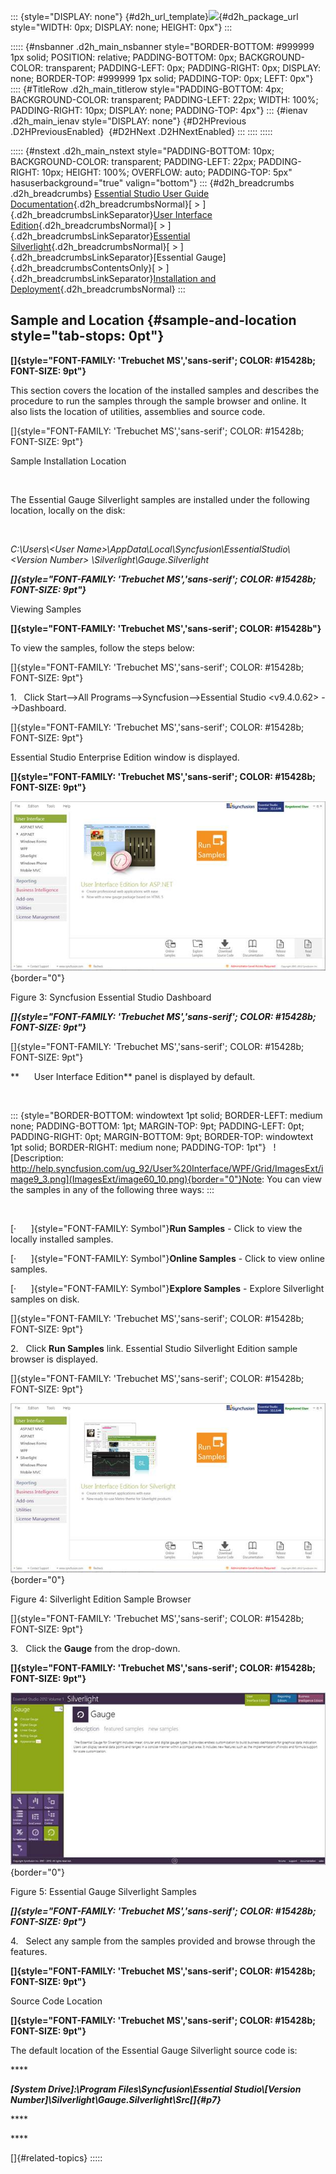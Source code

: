 ::: {style="DISPLAY: none"}
[](ms-xhelp:///?Id=d2h_url_template){#d2h_url_template}![](!package_url!){#d2h_package_url style="WIDTH: 0px; DISPLAY: none; HEIGHT: 0px"}
:::

::::: {#nsbanner .d2h_main_nsbanner style="BORDER-BOTTOM: #999999 1px solid; POSITION: relative; PADDING-BOTTOM: 0px; BACKGROUND-COLOR: transparent; PADDING-LEFT: 0px; PADDING-RIGHT: 0px; DISPLAY: none; BORDER-TOP: #999999 1px solid; PADDING-TOP: 0px; LEFT: 0px"}
:::: {#TitleRow .d2h_main_titlerow style="PADDING-BOTTOM: 4px; BACKGROUND-COLOR: transparent; PADDING-LEFT: 22px; WIDTH: 100%; PADDING-RIGHT: 10px; DISPLAY: none; PADDING-TOP: 4px"}
::: {#ienav .d2h_main_ienav style="DISPLAY: none"}
[](ms-xhelp:///?Id=adf514bd-ab56-45b5-ab8c-558bbcf9e127){#D2HPrevious .D2HPreviousEnabled}  [](ms-xhelp:///?Id=8b1a2784-d8d9-427c-92e1-85f3161e8dba){#D2HNext .D2HNextEnabled}
:::
::::
:::::

::::: {#nstext .d2h_main_nstext style="PADDING-BOTTOM: 10px; BACKGROUND-COLOR: transparent; PADDING-LEFT: 22px; PADDING-RIGHT: 10px; HEIGHT: 100%; OVERFLOW: auto; PADDING-TOP: 5px" hasuserbackground="true" valign="bottom"}
::: {#d2h_breadcrumbs .d2h_breadcrumbs}
[Essential Studio User Guide Documentation](ms-xhelp:///?Id=12457748-09e3-4d74-a240-8e049cedf030){.d2h_breadcrumbsNormal}[ \> ]{.d2h_breadcrumbsLinkSeparator}[User Interface Edition](ms-xhelp:///?Id=c29296b7-531c-413b-a0ec-488ca1f7f669){.d2h_breadcrumbsNormal}[ \> ]{.d2h_breadcrumbsLinkSeparator}[Essential Silverlight](ms-xhelp:///?Id=66221bd1-ba2e-43c2-94a7-618f50e01d24){.d2h_breadcrumbsNormal}[ \> ]{.d2h_breadcrumbsLinkSeparator}[Essential Gauge]{.d2h_breadcrumbsContentsOnly}[ \> ]{.d2h_breadcrumbsLinkSeparator}[Installation and Deployment](ms-xhelp:///?Id=239774bf-c73a-4a6b-b3fe-2b0365b42a0f){.d2h_breadcrumbsNormal}
:::

## Sample and Location {#sample-and-location style="tab-stops: 0pt"}

**[]{style="FONT-FAMILY: 'Trebuchet MS','sans-serif'; COLOR: #15428b; FONT-SIZE: 9pt"}** 

This section covers the location of the installed samples and describes the procedure to run the samples through the sample browser and online. It also lists the location of utilities, assemblies and source code.

[]{style="FONT-FAMILY: 'Trebuchet MS','sans-serif'; COLOR: #15428b; FONT-SIZE: 9pt"} 

Sample Installation Location

 

The Essential Gauge Silverlight samples are installed under the following location, locally on the disk:

 

*C:\\Users\\\<User Name\>\\AppData\\Local\\Syncfusion\\EssentialStudio\\\<Version Number\> \\Silverlight\\Gauge.Silverlight*

***[]{style="FONT-FAMILY: 'Trebuchet MS','sans-serif'; COLOR: #15428b; FONT-SIZE: 9pt"}*** 

Viewing Samples

**[]{style="FONT-FAMILY: 'Trebuchet MS','sans-serif'; COLOR: #15428b"}** 

To view the samples, follow the steps below:

[]{style="FONT-FAMILY: 'Trebuchet MS','sans-serif'; COLOR: #15428b; FONT-SIZE: 9pt"} 

1.   Click Start\--\>All Programs\--\>Syncfusion\--\>Essential Studio \<v9.4.0.62\> \--\>Dashboard.

[]{style="FONT-FAMILY: 'Trebuchet MS','sans-serif'; COLOR: #15428b; FONT-SIZE: 9pt"} 

Essential Studio Enterprise Edition window is displayed.

**[]{style="FONT-FAMILY: 'Trebuchet MS','sans-serif'; COLOR: #15428b; FONT-SIZE: 9pt"}** 

![](ImagesExt/image60_9.jpg){border="0"}

Figure 3: Syncfusion Essential Studio Dashboard

***[]{style="FONT-FAMILY: 'Trebuchet MS','sans-serif'; COLOR: #15428b; FONT-SIZE: 9pt"}*** 

[]{style="FONT-FAMILY: 'Trebuchet MS','sans-serif'; COLOR: #15428b; FONT-SIZE: 9pt"} 

**      User Interface Edition** panel is displayed by default.

 

::: {style="BORDER-BOTTOM: windowtext 1pt solid; BORDER-LEFT: medium none; PADDING-BOTTOM: 1pt; MARGIN-TOP: 9pt; PADDING-LEFT: 0pt; PADDING-RIGHT: 0pt; MARGIN-BOTTOM: 9pt; BORDER-TOP: windowtext 1pt solid; BORDER-RIGHT: medium none; PADDING-TOP: 1pt"}
  ![Description: http://help.syncfusion.com/ug_92/User%20Interface/WPF/Grid/ImagesExt/image9_3.png](ImagesExt/image60_10.png){border="0"}Note: You can view the samples in any of the following three ways:
:::

 

[·      ]{style="FONT-FAMILY: Symbol"}**Run Samples** - Click to view the locally installed samples.

[·      ]{style="FONT-FAMILY: Symbol"}**Online Samples** - Click to view online samples.

[·      ]{style="FONT-FAMILY: Symbol"}**Explore Samples** - Explore Silverlight samples on disk.

[]{style="FONT-FAMILY: 'Trebuchet MS','sans-serif'; COLOR: #15428b; FONT-SIZE: 9pt"} 

2.   Click **Run Samples** link. Essential Studio Silverlight Edition sample browser is displayed.

[]{style="FONT-FAMILY: 'Trebuchet MS','sans-serif'; COLOR: #15428b; FONT-SIZE: 9pt"} 

![](ImagesExt/image60_11.jpg){border="0"}

Figure 4: Silverlight Edition Sample Browser

[]{style="FONT-FAMILY: 'Trebuchet MS','sans-serif'; COLOR: #15428b; FONT-SIZE: 9pt"} 

3.   Click the **Gauge** from the drop-down.

**[]{style="FONT-FAMILY: 'Trebuchet MS','sans-serif'; COLOR: #15428b; FONT-SIZE: 9pt"}** 

![](ImagesExt/image60_12.jpg){border="0"}

Figure 5: Essential Gauge Silverlight Samples

***[]{style="FONT-FAMILY: 'Trebuchet MS','sans-serif'; COLOR: #15428b; FONT-SIZE: 9pt"}*** 

4.   Select any sample from the samples provided and browse through the features.

**[]{style="FONT-FAMILY: 'Trebuchet MS','sans-serif'; COLOR: #15428b; FONT-SIZE: 9pt"}** 

Source Code Location

**[]{style="FONT-FAMILY: 'Trebuchet MS','sans-serif'; COLOR: #15428b; FONT-SIZE: 9pt"}** 

The default location of the Essential Gauge Silverlight source code is:

**** 

***\[System Drive\]:\\Program Files\\Syncfusion\\Essential Studio\\\[Version Number\]\\Silverlight\\Gauge.Silverlight\\Src[]{#p7}***

**** 

**** 

[]{#related-topics}
:::::

